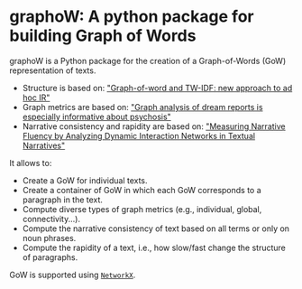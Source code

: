 # graphoW: A python package for building Graph of Words 

graphoW is a Python package for the creation of a Graph-of-Words (GoW) representation of texts.

- Structure is based on: ["Graph-of-word and TW-IDF: new approach to ad hoc IR"](https://dl.acm.org/doi/abs/10.1145/2505515.2505671)
- Graph metrics are based on: ["Graph analysis of dream reports is especially informative about psychosis"](https://www.nature.com/articles/srep03691?hc_location=ufi)
- Narrative consistency and rapidity are based on: ["Measuring Narrative Fluency by Analyzing Dynamic Interaction Networks in Textual Narratives"](http://ceur-ws.org/Vol-2593/paper2.pdf)

It allows to:

- Create a GoW for individual texts.
- Create a container of GoW in which each GoW corresponds to a paragraph in the text. 
- Compute diverse types of graph metrics (e.g., individual, global, connectivity...).
- Compute the narrative consistency of text based on all terms or only on noun phrases.
- Compute the rapidity of a text, i.e., how slow/fast change the structure of paragraphs.

GoW is supported using [``NetworkX``](https://networkx.org/). 

